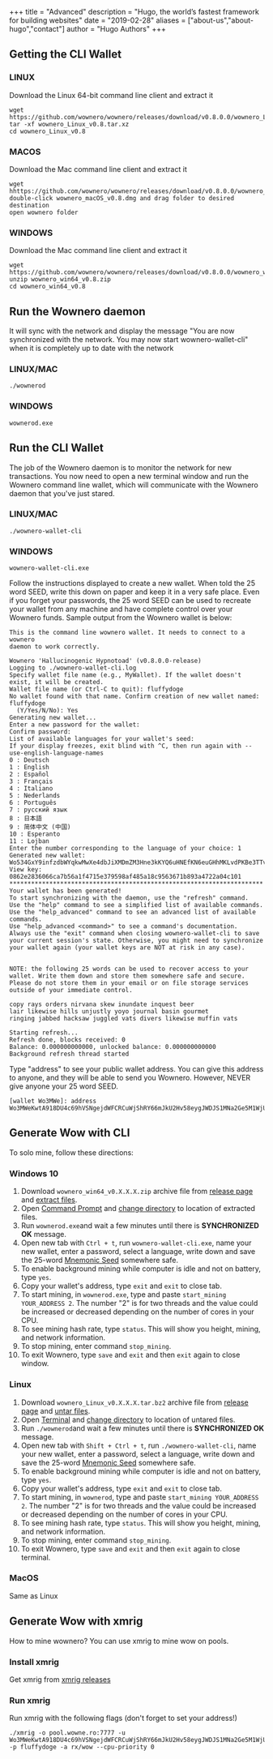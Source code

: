 +++
title = "Advanced"
description = "Hugo, the world’s fastest framework for building websites"
date = "2019-02-28"
aliases = ["about-us","about-hugo","contact"]
author = "Hugo Authors"
+++


## Getting the CLI Wallet

### LINUX
Download the Linux 64-bit command line client and extract it
```
wget https://github.com/wownero/wownero/releases/download/v0.8.0.0/wownero_Linux_v0.8.tar.xz
tar -xf wownero_Linux_v0.8.tar.xz
cd wownero_Linux_v0.8
```

### MACOS
Download the Mac command line client and extract it
```
wget hhttps://github.com/wownero/wownero/releases/download/v0.8.0.0/wownero_macOS_v0.8.dmg
double-click wownero_macOS_v0.8.dmg and drag folder to desired destination
open wownero folder
```

### WINDOWS
Download the Mac command line client and extract it
```
wget https://github.com/wownero/wownero/releases/download/v0.8.0.0/wownero_win64_v0.8.zip
unzip wownero_win64_v0.8.zip
cd wownero_win64_v0.8
```

## Run the Wownero daemon
It will sync with the network and display the message "You are now synchronized with the network. You may now start wownero-wallet-cli" when it is completely up to date with the network

### LINUX/MAC
```
./wownerod
```
### WINDOWS
```
wownerod.exe
```


## Run the CLI Wallet
The job of the Wownero daemon is to monitor the network for new transactions. You now need to open a new terminal window and run the Wownero command line wallet, which will communicate with the Wownero daemon that you've just stared.

### LINUX/MAC
```
./wownero-wallet-cli
```
### WINDOWS
```
wownero-wallet-cli.exe
```
Follow the instructions displayed to create a new wallet. When told the 25 word SEED, write this down on paper and keep it in a very safe place. Even if you forget your passwords, the 25 word SEED can be used to recreate your wallet from any machine and have complete control over your Wownero funds. Sample output from the Wownero wallet is below:

```
This is the command line wownero wallet. It needs to connect to a wownero
daemon to work correctly.

Wownero 'Hallucinogenic Hypnotoad' (v0.8.0.0-release)
Logging to ./wownero-wallet-cli.log
Specify wallet file name (e.g., MyWallet). If the wallet doesn't exist, it will be created.
Wallet file name (or Ctrl-C to quit): fluffydoge
No wallet found with that name. Confirm creation of new wallet named: fluffydoge
  (Y/Yes/N/No): Yes
Generating new wallet...
Enter a new password for the wallet: 
Confirm password: 
List of available languages for your wallet's seed:
If your display freezes, exit blind with ^C, then run again with --use-english-language-names
0 : Deutsch
1 : English
2 : Español
3 : Français
4 : Italiano
5 : Nederlands
6 : Português
7 : русский язык
8 : 日本語
9 : 简体中文 (中国)
10 : Esperanto
11 : Lojban
Enter the number corresponding to the language of your choice: 1
Generated new wallet: Wo534GxY9infzdbWYqkwMwXe4dbJiXMDmZM3Hne3kKYQ6uHNEfKN6euGHhMKLvdPKBe3TTvVn2bK8Rx2akym2gsG38cMK477x
View key: 0862e2836066ca7b56a1f4715e379598af485a18c9563671b893a4722a04c101
**********************************************************************
Your wallet has been generated!
To start synchronizing with the daemon, use the "refresh" command.
Use the "help" command to see a simplified list of available commands.
Use the "help_advanced" command to see an advanced list of available commands.
Use "help_advanced <command>" to see a command's documentation.
Always use the "exit" command when closing wownero-wallet-cli to save 
your current session's state. Otherwise, you might need to synchronize 
your wallet again (your wallet keys are NOT at risk in any case).


NOTE: the following 25 words can be used to recover access to your wallet. Write them down and store them somewhere safe and secure. Please do not store them in your email or on file storage services outside of your immediate control.

copy rays orders nirvana skew inundate inquest beer
lair likewise hills unjustly yoyo journal basin gourmet
ringing jabbed hacksaw juggled vats divers likewise muffin vats

Starting refresh...
Refresh done, blocks received: 0
Balance: 0.000000000000, unlocked balance: 0.000000000000
Background refresh thread started
```

Type "address" to see your public wallet address. You can give this address to anyone, and they will be able to send you Wownero. However, NEVER give anyone your 25 word SEED.
```
[wallet Wo3MWe]: address
Wo3MWeKwtA918DU4c69hVSNgejdWFCRCuWjShRY66mJkU2Hv58eygJWDJS1MNa2Ge5M1WjUkGHuLqHkweDxwZZU42d16v94mP
```

## Generate Wow with CLI

To solo mine, follow these directions:

### Windows 10

1. Download `wownero_win64_v0.X.X.X.zip` archive file from [release page](https://github.com/wownero/wownero/releases/latest) and [extract files](https://support.microsoft.com/en-us/help/4028088/windows-zip-and-unzip-files).
2. Open [Command Prompt](https://www.howtogeek.com/235101/10-ways-to-open-the-command-prompt-in-windows-10/) and [change directory](https://www.digitalcitizen.life/command-prompt-how-use-basic-commands) to location of extracted files.
3. Run `wownerod.exe`and wait a few minutes until there is **SYNCHRONIZED OK** message.
4. Open new tab with `Ctrl + t`, run `wownero-wallet-cli.exe`, name your new wallet, enter a password, select a language,  write down and save the 25-word [Mnemonic Seed](https://web.getmonero.org/resources/moneropedia/mnemonicseed.html) somewhere safe.
5. To enable background mining while computer is idle and not on battery, type `yes`.
6. Copy your wallet's address, type `exit` and `exit` to close tab.
7. To start mining, in `wownerod.exe`, type and paste `start_mining YOUR_ADDRESS 2`. The number "2" is for two threads and the value could be increased or decreased depending on the number of cores in your CPU.
8. To see mining hash rate, type `status`. This will show you height, mining, and network information.
9. To stop mining, enter command `stop_mining`.
10. To exit Wownero, type `save` and `exit` and then `exit` again to close window.

### Linux
1. Download `wownero_Linux_v0.X.X.X.tar.bz2` archive file from [release page](https://github.com/wownero/wownero/releases/latest) and [untar files](https://www.howtogeek.com/50093/unzip-bunzip2-and-untar-those-tar-gz-or-tar-bz2-files-in-one-step/).
2. Open [Terminal](https://www.howtogeek.com/140679/beginner-geek-how-to-start-using-the-linux-terminal/) and [change directory](https://help.ubuntu.com/community/UsingTheTerminal#File_.26_Directory_Commands) to location of untared files.
3. Run `./wownerod`and wait a few minutes until there is **SYNCHRONIZED OK** message.
4. Open new tab with `Shift + Ctrl + t`, run `./wownero-wallet-cli`, name your new wallet, enter a password, select a language,  write down and save the 25-word [Mnemonic Seed](https://web.getmonero.org/resources/moneropedia/mnemonicseed.html) somewhere safe.
5. To enable background mining while computer is idle and not on battery, type `yes`.
6. Copy your wallet's address, type `exit` and `exit` to close tab.
7. To start mining, in `wownerod`, type and paste `start_mining YOUR_ADDRESS 2`. The number "2" is for two threads and the value could be increased or decreased depending on the number of cores in your CPU.
8. To see mining hash rate, type `status`. This will show you height, mining, and network information.
9. To stop mining, enter command `stop_mining`.
10. To exit Wownero, type `save` and `exit` and then `exit` again to close terminal.

### MacOS

Same as Linux



## Generate Wow with xmrig
How to mine wownero? You can use xmrig to mine wow on pools.

### Install xmrig
Get xmrig from [xmrig releases](https://github.com/xmrig/xmrig/releases)

### Run xmrig
Run xmrig with the following flags (don't forget to set your address!)
```
./xmrig -o pool.wowne.ro:7777 -u Wo3MWeKwtA918DU4c69hVSNgejdWFCRCuWjShRY66mJkU2Hv58eygJWDJS1MNa2Ge5M1WjUkGHuLqHkweDxwZZU42d16v94mP -p fluffydoge -a rx/wow --cpu-priority 0
```

